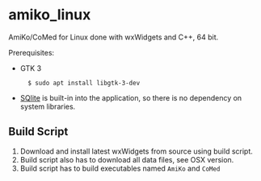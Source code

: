 # amiko_linux
AmiKo/CoMed for Linux done with wxWidgets and C++, 64 bit.

Prerequisites:

- GTK 3

        $ sudo apt install libgtk-3-dev

- [SQlite](https://www.sqlite.org/) is built-in into the application, so there is no dependency on system libraries.

## Build Script
1. Download and install latest wxWidgets from source using build script.
2. Build script also has to download all data files, see OSX version.
3. Build script has to build executables named `AmiKo` and `CoMed`
